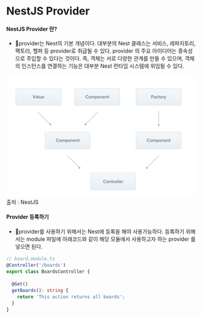 

# NestJS Provider

#### **NestJS Provider 란?**
- provider는 Nest의 기본 개념이다. 대부분의 Nest 클래스는 서비스, 레파지토리, 팩토리, 헬퍼 등 provider로 취급될 수 있다. provider 의 주요 아이디어는 종속성으로 주입할 수 있다는 것이다. 즉, 객체는 서로 다양한 관계를 만들 수 있으며, 객체의 인스턴스를 연결하는 기능은 대부분 Nest 런타임 시스템에 위임될 수 있다.


![nestjsProvider](../img/nestjs_provider.png)
출처 :  NestJS


#### Provider 등록하기
- provider를 사용하기 위해서는 Nest에 등록을 해야 사용가능하다. 등록하기 위해서는 module 파일에 아래코드와 같이 해당 모듈에서 사용하고자 하는 provider 를 넣으면 된다.

```typescript
// board.module.ts
@Controller('/boards')
export class BoardsController {
  
  @Get()
  getBoards(): string {
    return 'This action returns all boards';
  }
}
```


